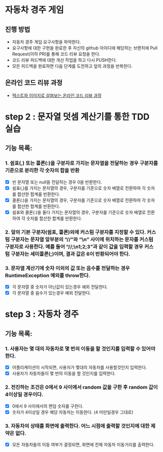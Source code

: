 # 자동차 경주 게임
## 진행 방법
* 자동차 경주 게임 요구사항을 파악한다.
* 요구사항에 대한 구현을 완료한 후 자신의 github 아이디에 해당하는 브랜치에 Pull Request(이하 PR)를 통해 코드 리뷰 요청을 한다.
* 코드 리뷰 피드백에 대한 개선 작업을 하고 다시 PUSH한다.
* 모든 피드백을 완료하면 다음 단계를 도전하고 앞의 과정을 반복한다.

## 온라인 코드 리뷰 과정
* [텍스트와 이미지로 살펴보는 온라인 코드 리뷰 과정](https://github.com/next-step/nextstep-docs/tree/master/codereview)

# step 2 : 문자열 덧셈 계산기를 통한 TDD 실습
## 기능 목록:
### 1. 쉼표(,) 또는 콜론(:)을 구분자로 가지는 문자열을 전달하는 경우 구분자를 기준으로 분리한 각 숫자의 합을 반환
- [X] 빈 문자열 또는 null을 전달하는 경우 0을 반환한다.
- [X] 쉼표(,)를 가지는 문자열의 경우, 구분자를 기준으로 숫자 배열로 전환하여 각 숫자를 합산한 합계를 반환한다.
- [X] 콜론(:)을 가지는 문자열의 경우, 구분자를 기준으로 숫자 배열로 전환하여 각 숫자를 합산한 합계를 반환한다.
- [X] 쉼표와 콜론(:)을 둘다 가지는 문자열의 경우, 구분자를 기준으로 숫자 배열로 전환하여 각 숫자를 합산한 합계를 반환한다.
### 2. 앞의 기본 구분자(쉼표, 콜론)외에 커스텀 구분자를 지정할 수 있다. 커스텀 구분자는 문자열 앞부분의 “//”와 “\n” 사이에 위치하는 문자를 커스텀 구분자로 사용한다. 예를 들어 “//;\n1;2;3”과 같이 값을 입력할 경우 커스텀 구분자는 세미콜론(;)이며, 결과 값은 6이 반환되어야 한다.
### 3. 문자열 계산기에 숫자 이외의 값 또는 음수를 전달하는 경우 RuntimeException 예외를 throw한다.
- [X] 각 문자열 중 숫자가 아닌값이 있는경우 예외 전달한다.
- [X] 각 문자열 중 음수가 있는경우 예외 전달한다.

# step 3 : 자동차 경주
## 기능 목록:
### 1. 사용자는 몇 대의 자동차로 몇 번의 이동을 할 것인지를 입력할 수 있어야 한다.
- [X] 어플리케이션이 시작되면, 사용자가 몇대의 자동차를 사용할것인지 입력한다.
- [X] 사용자가 자동차들이 몇 번의 이동을 할 것인지를 입력한다.
### 2. 전진하는 조건은 0에서 9 사이에서 random 값을 구한 후 random 값이 4이상일 경우이다.
- [X] 0에서 9 사이에서의 랜덤 숫자를 구한다.
- [X] 숫자가 4이상일 경우 해당 자동차는 이동한다. (4 미만일경우 그대로)
### 3. 자동차의 상태를 화면에 출력한다. 어느 시점에 출력할 것인지에 대한 제약은 없다.
- [X] 모든 자동차들의 이동 여부가 결정되면, 화면에 전체 자동차 이동거리를 출력한다.
